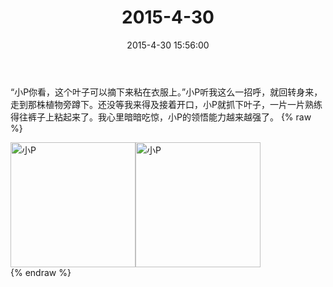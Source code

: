 ﻿---
title: 2015-4-30
date: 2015-4-30 15:56:00
tags:
categories: 爸爸
---
“小P你看，这个叶子可以摘下来粘在衣服上。”小P听我这么一招呼，就回转身来，走到那株植物旁蹲下。还没等我来得及接着开口，小P就抓下叶子，一片一片熟练得往裤子上粘起来了。我心里暗暗吃惊，小P的领悟能力越来越强了。
{% raw %}
<div style="width:500 px">
<div style="float:left; width:100 px"><img src="/2015-4-30/4065dfcbjw1ernnf36y4yj218g0xctr6.jpg" width="200" alt="小P"></div>
<div style="float:left; width:100 px"><img src="/2015-4-30/4065dfcbjw1ernnf74fuqj218g0xc1a0.jpg" width="200" alt="小P"></div>
<div style="clear:both"></div>
</div>
{% endraw %}